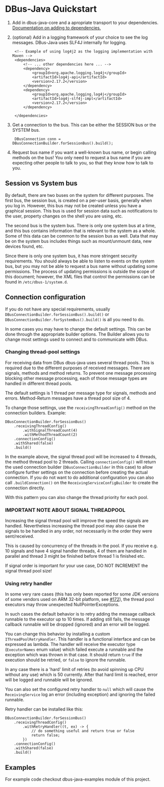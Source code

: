 # DBus-Java Quickstart

1. Add in dbus-java-core and a apropriate transport to your dependencies. [Documentation on adding to dependencies.](./dependency-info.html)
2. (optional) Add in a logging framework of your choice to see the log messages.
  DBus-Java uses SLF4J internally for logging.

        <!-- Example of using log4j2 as the logging implementation with Maven -->
        <dependencies>
            <!-- ... other dependencies here ... -->
            <dependency>
                <groupId>org.apache.logging.log4j</groupId>
                <artifactId>log4j-api</artifactId>
                <version>2.17.2</version>
            </dependency>
            <dependency>
                <groupId>org.apache.logging.log4j</groupId>
                <artifactId>log4j-slf4j-impl</artifactId>
                <version>2.17.2</version>
            </dependency>

        </dependencies>

3. Get a connection to the bus. This can be either the SESSION bus or the SYSTEM bus.

        DBusConnection conn = DBusConnectionBuilder.forSessionBus().build();

4. Request bus name if you want a well-known bus name, or begin calling methods on the bus!
  You only need to request a bus name if you are expecting other people to talk
  to you, so that they know how to talk to you.


## Session vs System bus

By default, there are two buses on the system for different purposes.  The
first bus, the session bus, is created on a per-user basis, generally when you
log in.  However, this bus may not be created unless you have a graphical
session.  This bus is used for session data such as notifications to the user,
property changes on the shell you are using, etc.

The second bus is the system bus.  There is only one system bus at a time, and
this bus contains information that is relevant to the system as a whole.  Some
of this data can be common to the session bus as well.  Data that may be on the
system bus includes things such as mount/unmount data, new devices found, etc.

Since there is only one system bus, it has more stringent security requirements.
You should always be able to listen to events on the system bus, but you may not
be able to request a bus name without updating some permissions.  The process
of updating permissions is outside the scope of this document; however, the XML
files that control the permissions can be found in `/etc/dbus-1/system.d`.

## Connection configuration

If you do not have any special requirements, usually `DBusConnectionBuilder.forSessionBus().build()` or `DBusConnectionBuilder.forSystemBus().build()` is all you need to do.

In some cases you may have to change the default settings. This can be done through the appropriate builder options.
The Builder allows you to change most settings used to connect and to communicate with DBus.

### Changing thread-pool settings
For receiving data from DBus dbus-java uses several thread pools. This is required due to the different purposes of 
received messages. There are signals, methods and method returns.
To prevent one message processing blocking other message processing, each of those message types are handled in different
thread pools.

The default settings is 1 thread per message type for signals, methods and errors. Method-Return messages have a thread pool
size of 4. 

To change those settings, use the `receivingThreadConfig()` method on the connection builders.
Example:

    DBusConnectionBuilder.forSessionBus()
        .receivingThreadConfig()
            .withSignalThreadCount(4)
            .withMethodThreadCount(2)
        .connectionConfig()
        .withShared(false)
        .build()

In the example above, the signal thread pool will be increased to 4 threads, the method thread pool to 2 threads.
Calling `connectionConfig()` will return the used connection builder (`DBusConnectionBuilder` in this case) to allow configure further settings on the connection before creating the actual connection.
If you do not want to do additional configuration you can also call `.buildConnection()` on the `ReceivingServiceConfigBuilder` to create the connection directly.

With this pattern you can also change the thread priority for each pool.

### IMPORTANT NOTE ABOUT SIGNAL THREADPOOL
Increasing the signal thread pool will improve the speed the signals are handled.
Nevertheless increasing the thread pool may also cause the signals to be handled in any order, not necessarily in the order 
they were sent/received. 

This is caused by concurrency of the threads in the pool. If you receive e.g. 10 signals and have 4 signal handler threads, 4 of them are handled in parallel and thread 3 might be finished before thread 1 is finished etc.

If signal order is important for your use case, DO NOT INCREMENT the signal thread pool size!

### Using retry handler
In some very rare cases (this has only been reported for some JDK versions of some vendors used on ARM 32-bit platform, see [#172](https://github.com/hypfvieh/dbus-java/issues/172)), the thread pool executors may throw unexpected NullPointerExceptions. 

In such cases the default behavior is to retry adding the message callback runnable to the executor up to 10 times.
If adding still fails, the message callback runnable will be dropped (ignored) and an error will be logged.

You can change this behavior by installing a custom `IThreadPoolRetryHandler`. 
This handler is a functional interface and can be expressed as lambda.
The handler will receive the executor type (`ExecutorNames` enum value) which failed execute a runnable and the
exception which was thrown in that case.
It should return `true` if the execution should be retried, or `false` to ignore the runnable.

In any case there is a 'hard' limit of retries (to avoid spinning up CPU without any use) which is 50 currently.
After that hard limit is reached, error will be logged and runnable will be ignored.

You can also set the configured retry handler to `null` which will cause the `ReceivingService` log an error (including exception) and ignoring the failed runnable.

Retry handler can be installed like this:

    DBusConnectionBuilder.forSessionBus()
        .receivingThreadConfig()
            .withRetryHandler((t, ex) -> {
                // do something useful and return true or false
                return false;
            })
        .connectionConfig()
        .withShared(false)
        .build()
        
## Examples
For example code checkout dbus-java-examples module of this project. 
